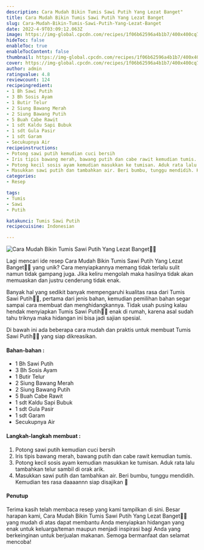 ```yaml
---
description: Cara Mudah Bikin Tumis Sawi Putih Yang Lezat Banget"
title: Cara Mudah Bikin Tumis Sawi Putih Yang Lezat Banget
slug: Cara-Mudah-Bikin-Tumis-Sawi-Putih-Yang-Lezat-Banget
date: 2022-4-9T03:09:12.063Z
image: https://img-global.cpcdn.com/recipes/1f06b62596a4b1b7/400x400cq70/photo.jpg
hideToc: false
enableToc: true
enableTocContent: false
thumbnail: https://img-global.cpcdn.com/recipes/1f06b62596a4b1b7/400x400cq70/photo.jpg
cover: https://img-global.cpcdn.com/recipes/1f06b62596a4b1b7/400x400cq70/photo.jpg
author: admin
ratingvalue: 4.8
reviewcount: 124
recipeingredient:
- 1 Bh Sawi Putih
- 3 Bh Sosis Ayam
- 1 Butir Telur
- 2 Siung Bawang Merah
- 2 Siung Bawang Putih
- 5 Buah Cabe Rawit
- 1 sdt Kaldu Sapi Bubuk
- 1 sdt Gula Pasir
- 1 sdt Garam
- Secukupnya Air
recipeinstructions:
- Potong sawi putih kemudian cuci bersih
- Iris tipis bawang merah, bawang putih dan cabe rawit kemudian tumis.
- Potong kecil sosis ayam kemudian masukkan ke tumisan. Aduk rata lalu tambahkan telur sambil di orak arik.
- Masukkan sawi putih dan tambahkan air. Beri bumbu, tunggu mendidih. Kemudian tes rasa daaaannn siap disajikan 🥰
categories:
- Resep

tags:
- Tumis
- Sawi
- Putih

katakunci: Tumis Sawi Putih
recipecuisine: Indonesian

---
```


![Cara Mudah Bikin Tumis Sawi Putih Yang Lezat Banget👩‍🍳](https://img-global.cpcdn.com/recipes/1f06b62596a4b1b7/400x400cq70/photo.jpg)

Lagi mencari ide resep Cara Mudah Bikin Tumis Sawi Putih Yang Lezat Banget👩‍🍳 yang unik? Cara menyiapkannya memang tidak terlalu sulit namun tidak gampang juga. Jika keliru mengolah maka hasilnya tidak akan memuaskan dan justru cenderung tidak enak.

Banyak hal yang sedikit banyak mempengaruhi kualitas rasa dari Tumis Sawi Putih👩‍🍳, pertama dari jenis bahan, kemudian pemilihan bahan segar sampai cara membuat dan menghidangkannya. Tidak usah pusing kalau hendak menyiapkan Tumis Sawi Putih👩‍🍳 enak di rumah, karena asal sudah tahu triknya maka hidangan ini bisa jadi sajian spesial.

Di bawah ini ada beberapa cara mudah dan praktis untuk membuat Tumis Sawi Putih👩‍🍳 yang siap dikreasikan.

<!--inarticleads1-->

#### Bahan-bahan :

- 1 Bh Sawi Putih
- 3 Bh Sosis Ayam
- 1 Butir Telur
- 2 Siung Bawang Merah
- 2 Siung Bawang Putih
- 5 Buah Cabe Rawit
- 1 sdt Kaldu Sapi Bubuk
- 1 sdt Gula Pasir
- 1 sdt Garam
- Secukupnya Air

<!--inarticleads2-->

#### Langkah-langkah membuat :

1. Potong sawi putih kemudian cuci bersih
1. Iris tipis bawang merah, bawang putih dan cabe rawit kemudian tumis.
1. Potong kecil sosis ayam kemudian masukkan ke tumisan. Aduk rata lalu tambahkan telur sambil di orak arik.
1. Masukkan sawi putih dan tambahkan air. Beri bumbu, tunggu mendidih. Kemudian tes rasa daaaannn siap disajikan 🥰

#### Penutup

Terima kasih telah membaca resep yang kami tampilkan di sini. Besar harapan kami, Cara Mudah Bikin Tumis Sawi Putih Yang Lezat Banget👩‍🍳 yang mudah di atas dapat membantu Anda menyiapkan hidangan yang enak untuk keluarga/teman maupun menjadi inspirasi bagi Anda yang berkeinginan untuk berjualan makanan. Semoga bermanfaat dan selamat mencoba!